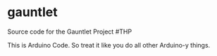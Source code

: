 gauntlet
========

Source code for the Gauntlet Project #THP

This is Arduino Code. So treat it like you do all other Arduino-y things.
